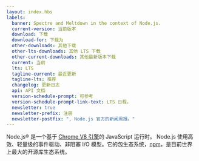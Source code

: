 ```yaml
---
layout: index.hbs
labels:
  banner: Spectre and Meltdown in the context of Node.js.
  current-version: 当前版本
  download: 下载
  download-for: 下载为
  other-downloads: 其他下载
  other-lts-downloads: 其他 LTS 下载
  other-current-downloads: 其他最新版本下载
  current: 当前
  lts: LTS
  tagline-current: 最近更新
  tagline-lts: 推荐
  changelog: 更新日志
  api: API 文档
  version-schedule-prompt: 可参考
  version-schedule-prompt-link-text: LTS 日程。
  newsletter: true
  newsletter-prefix: 注册
  newsletter-postfix: ", Node.js 官方的新闻周报。"
---
```


Node.js® 是一个基于 [Chrome V8 引擎](https://developers.google.com/v8/)的 JavaScript 运行时。
Node.js 使用高效、轻量级的事件驱动、非阻塞 I/O 模型。它的包生态系统，[npm](https://www.npmjs.com/)，是目前世界上最大的开源库生态系统。
